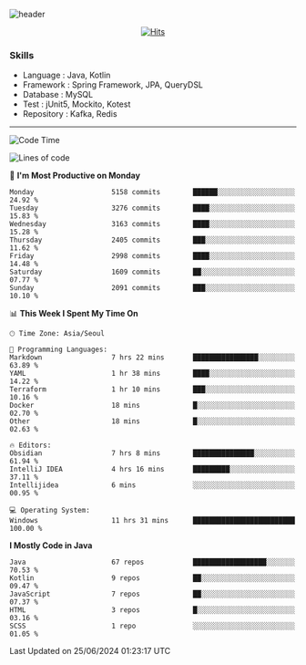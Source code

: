 <!-- Github Profile Readme로 프로필 꾸미기 : https://zzsza.github.io/development/2020/07/10/make-github-profile-readme/ -->

<!-- github theme -->
  <!-- 
    ![header](https://capsule-render.vercel.app/api?type=slice&color=e0f0e3&height=150&section=header&text=beasy&fontSize=45)
  -->
  ![header](https://capsule-render.vercel.app/api?type=soft&color=e0f0e3&height=150&section=header&text=Choi-YongSeok&fontSize=55&animation=twinkling)


<!-- hits count : https://hits.seeyoufarm.com/ -->
<div align=center>
    
  [![Hits](https://hits.seeyoufarm.com/api/count/incr/badge.svg?url=https%3A%2F%2Fgithub.com%2Fchoi-ys&count_bg=%2379C83D&title_bg=%23555555&icon=&icon_color=%23E7E7E7&title=hits&edge_flat=false)](https://hits.seeyoufarm.com)

</div>


<!-- Committed Top Lang -->
<div align=center>
</div>


### Skills
 - Language : Java, Kotlin
 - Framework : Spring Framework, JPA, QueryDSL
 - Database : MySQL
 - Test : jUnit5, Mockito, Kotest
 - Repository : Kafka, Redis

---

<!--START_SECTION:waka-->
![Code Time](http://img.shields.io/badge/Code%20Time-4%2C185%20hrs%2017%20mins-blue)

![Lines of code](https://img.shields.io/badge/From%20Hello%20World%20I%27ve%20Written-14.9%20million%20lines%20of%20code-blue)

📅 **I'm Most Productive on Monday** 

```text
Monday                   5158 commits        ██████░░░░░░░░░░░░░░░░░░░   24.92 % 
Tuesday                  3276 commits        ████░░░░░░░░░░░░░░░░░░░░░   15.83 % 
Wednesday                3163 commits        ████░░░░░░░░░░░░░░░░░░░░░   15.28 % 
Thursday                 2405 commits        ███░░░░░░░░░░░░░░░░░░░░░░   11.62 % 
Friday                   2998 commits        ████░░░░░░░░░░░░░░░░░░░░░   14.48 % 
Saturday                 1609 commits        ██░░░░░░░░░░░░░░░░░░░░░░░   07.77 % 
Sunday                   2091 commits        ███░░░░░░░░░░░░░░░░░░░░░░   10.10 % 
```


📊 **This Week I Spent My Time On** 

```text
🕑︎ Time Zone: Asia/Seoul

💬 Programming Languages: 
Markdown                 7 hrs 22 mins       ████████████████░░░░░░░░░   63.89 % 
YAML                     1 hr 38 mins        ████░░░░░░░░░░░░░░░░░░░░░   14.22 % 
Terraform                1 hr 10 mins        ███░░░░░░░░░░░░░░░░░░░░░░   10.16 % 
Docker                   18 mins             █░░░░░░░░░░░░░░░░░░░░░░░░   02.70 % 
Other                    18 mins             █░░░░░░░░░░░░░░░░░░░░░░░░   02.63 % 

🔥 Editors: 
Obsidian                 7 hrs 8 mins        ███████████████░░░░░░░░░░   61.94 % 
IntelliJ IDEA            4 hrs 16 mins       █████████░░░░░░░░░░░░░░░░   37.11 % 
Intellijidea             6 mins              ░░░░░░░░░░░░░░░░░░░░░░░░░   00.95 % 

💻 Operating System: 
Windows                  11 hrs 31 mins      █████████████████████████   100.00 % 
```

**I Mostly Code in Java** 

```text
Java                     67 repos            ██████████████████░░░░░░░   70.53 % 
Kotlin                   9 repos             ██░░░░░░░░░░░░░░░░░░░░░░░   09.47 % 
JavaScript               7 repos             ██░░░░░░░░░░░░░░░░░░░░░░░   07.37 % 
HTML                     3 repos             █░░░░░░░░░░░░░░░░░░░░░░░░   03.16 % 
SCSS                     1 repo              ░░░░░░░░░░░░░░░░░░░░░░░░░   01.05 % 
```




 Last Updated on 25/06/2024 01:23:17 UTC
<!--END_SECTION:waka-->

<!-- 
![footer](https://capsule-render.vercel.app/api?section=footer&type=slice&color=e0f0e3)
-->

